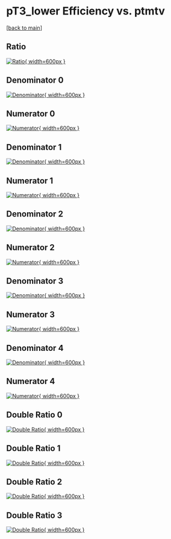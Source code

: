 # pT3_lower Efficiency vs. ptmtv

[[back to main](./)]



## Ratio

[![Ratio](../mtv/var/pT3_lower_base_13_1_eff_ptmtv.png){ width=600px }](../mtv/var/pT3_lower_base_13_1_eff_ptmtv.pdf)

## Denominator 0

[![Denominator](../mtv/den/pT3_lower_base_13_1_eff_ptmtv_den0.png){ width=600px }](../mtv/den/pT3_lower_base_13_1_eff_ptmtv_den0.pdf)

## Numerator 0

[![Numerator](../mtv/num/pT3_lower_base_13_1_eff_ptmtv_num0.png){ width=600px }](../mtv/num/pT3_lower_base_13_1_eff_ptmtv_num0.pdf)

## Denominator 1

[![Denominator](../mtv/den/pT3_lower_base_13_1_eff_ptmtv_den1.png){ width=600px }](../mtv/den/pT3_lower_base_13_1_eff_ptmtv_den1.pdf)

## Numerator 1

[![Numerator](../mtv/num/pT3_lower_base_13_1_eff_ptmtv_num1.png){ width=600px }](../mtv/num/pT3_lower_base_13_1_eff_ptmtv_num1.pdf)

## Denominator 2

[![Denominator](../mtv/den/pT3_lower_base_13_1_eff_ptmtv_den2.png){ width=600px }](../mtv/den/pT3_lower_base_13_1_eff_ptmtv_den2.pdf)

## Numerator 2

[![Numerator](../mtv/num/pT3_lower_base_13_1_eff_ptmtv_num2.png){ width=600px }](../mtv/num/pT3_lower_base_13_1_eff_ptmtv_num2.pdf)

## Denominator 3

[![Denominator](../mtv/den/pT3_lower_base_13_1_eff_ptmtv_den3.png){ width=600px }](../mtv/den/pT3_lower_base_13_1_eff_ptmtv_den3.pdf)

## Numerator 3

[![Numerator](../mtv/num/pT3_lower_base_13_1_eff_ptmtv_num3.png){ width=600px }](../mtv/num/pT3_lower_base_13_1_eff_ptmtv_num3.pdf)

## Denominator 4

[![Denominator](../mtv/den/pT3_lower_base_13_1_eff_ptmtv_den4.png){ width=600px }](../mtv/den/pT3_lower_base_13_1_eff_ptmtv_den4.pdf)

## Numerator 4

[![Numerator](../mtv/num/pT3_lower_base_13_1_eff_ptmtv_num4.png){ width=600px }](../mtv/num/pT3_lower_base_13_1_eff_ptmtv_num4.pdf)

## Double Ratio 0

[![Double Ratio](../mtv/ratio/pT3_lower_base_13_1_eff_ptmtv_ratio0.png){ width=600px }](../mtv/ratio/pT3_lower_base_13_1_eff_ptmtv_ratio0.pdf)

## Double Ratio 1

[![Double Ratio](../mtv/ratio/pT3_lower_base_13_1_eff_ptmtv_ratio1.png){ width=600px }](../mtv/ratio/pT3_lower_base_13_1_eff_ptmtv_ratio1.pdf)

## Double Ratio 2

[![Double Ratio](../mtv/ratio/pT3_lower_base_13_1_eff_ptmtv_ratio2.png){ width=600px }](../mtv/ratio/pT3_lower_base_13_1_eff_ptmtv_ratio2.pdf)

## Double Ratio 3

[![Double Ratio](../mtv/ratio/pT3_lower_base_13_1_eff_ptmtv_ratio3.png){ width=600px }](../mtv/ratio/pT3_lower_base_13_1_eff_ptmtv_ratio3.pdf)

